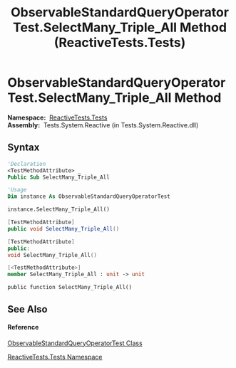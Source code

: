 ﻿---
title: ObservableStandardQueryOperatorTest.SelectMany_Triple_All Method  (ReactiveTests.Tests)
TOCTitle: SelectMany_Triple_All Method
ms:assetid: M:ReactiveTests.Tests.ObservableStandardQueryOperatorTest.SelectMany_Triple_All
ms:mtpsurl: https://msdn.microsoft.com/en-us/library/reactivetests.tests.observablestandardqueryoperatortest.selectmany_triple_all(v=VS.103)
ms:contentKeyID: 36620915
ms.date: 06/28/2011
mtps_version: v=VS.103
f1_keywords:
- ReactiveTests.Tests.ObservableStandardQueryOperatorTest.SelectMany_Triple_All
dev_langs:
- CSharp
- JScript
- VB
- FSharp
- c++
---

# ObservableStandardQueryOperatorTest.SelectMany\_Triple\_All Method

**Namespace:**  [ReactiveTests.Tests](hh289046\(v=vs.103\).md)  
**Assembly:**  Tests.System.Reactive (in Tests.System.Reactive.dll)

## Syntax

``` vb
'Declaration
<TestMethodAttribute> _
Public Sub SelectMany_Triple_All
```

``` vb
'Usage
Dim instance As ObservableStandardQueryOperatorTest

instance.SelectMany_Triple_All()
```

``` csharp
[TestMethodAttribute]
public void SelectMany_Triple_All()
```

``` c++
[TestMethodAttribute]
public:
void SelectMany_Triple_All()
```

``` fsharp
[<TestMethodAttribute>]
member SelectMany_Triple_All : unit -> unit 
```

``` jscript
public function SelectMany_Triple_All()
```

## See Also

#### Reference

[ObservableStandardQueryOperatorTest Class](hh288944\(v=vs.103\).md)

[ReactiveTests.Tests Namespace](hh289046\(v=vs.103\).md)

